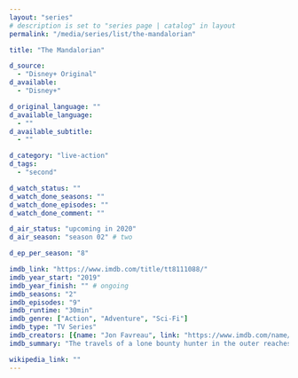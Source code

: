```yaml
---
layout: "series"
# description is set to "series page | catalog" in layout
permalink: "/media/series/list/the-mandalorian"

title: "The Mandalorian"

d_source:
  - "Disney+ Original"
d_available:
  - "Disney+"

d_original_language: ""
d_available_language:
  - ""
d_available_subtitle:
  - ""

d_category: "live-action"
d_tags:
  - "second"

d_watch_status: ""
d_watch_done_seasons: ""
d_watch_done_episodes: ""
d_watch_done_comment: ""

d_air_status: "upcoming in 2020"
d_air_season: "season 02" # two

d_ep_per_season: "8"

imdb_link: "https://www.imdb.com/title/tt8111088/"
imdb_year_start: "2019"
imdb_year_finish: "" # ongoing
imdb_seasons: "2"
imdb_episodes: "9"
imdb_runtime: "30min"
imdb_genre: ["Action", "Adventure", "Sci-Fi"]
imdb_type: "TV Series"
imdb_creators: [{name: "Jon Favreau", link: "https://www.imdb.com/name/nm0269463/"}]
imdb_summary: "The travels of a lone bounty hunter in the outer reaches of the galaxy, far from the authority of the New Republic."

wikipedia_link: ""
---
```

